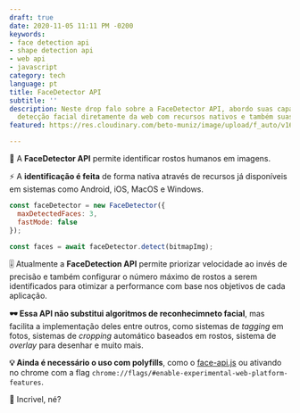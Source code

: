 ```yaml
---
draft: true
date: 2020-11-05 11:11 PM -0200
keywords:
- face detection api
- shape detection api
- web api
- javascript
category: tech
language: pt
title: FaceDetector API
subtitle: ''
description: Neste drop falo sobre a FaceDetector API, abordo suas capacidades para
  detecção facial diretamente da web com recursos nativos e também suas limitações.
featured: https://res.cloudinary.com/beto-muniz/image/upload/f_auto/v1604454186/Titulo_Image_fqqybz.jpg

---
```

🤖 A **FaceDetector API** permite identificar rostos humanos em imagens.

⚡️ A **identificação é feita** de forma nativa através de recursos já disponíveis em sistemas como Android, iOS, MacOS e Windows.

```javascript
const faceDetector = new FaceDetector({
  maxDetectedFaces: 3,
  fastMode: false
});

const faces = await faceDetector.detect(bitmapImg);
```

🎚 Atualmente a **FaceDetection API** permite priorizar velocidade ao invés de precisão e também configurar o número máximo de rostos a serem identificados para otimizar a performance com base nos objetivos de cada aplicação.

**🕶 Essa API não substitui algoritmos de reconhecimneto facial**, mas facilita a implementação deles entre outros, como sistemas de _tagging_ em fotos, sistemas de _cropping_ automático baseados em rostos, sistema de _overlay_ para desenhar e muito mais.

**💡 Ainda é necessário o uso com polyfills**, como o [face-api.js](https://justadudewhohacks.github.io/face-api.js/docs/index.html "face-api.js") ou ativando no chrome com a flag `chrome://flags/#enable-experimental-web-platform-features`.

🤯 Incrivel, né?